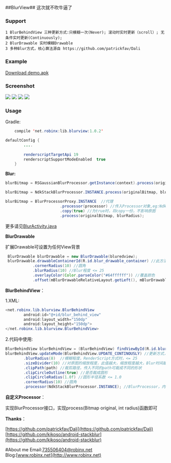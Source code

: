 ##BlurView##
这次就不吹牛逼了

### Support ###
    
    1 BlurBehindView 三种更新方式:只模糊一次(Never); 滚动时实时更新（scroll）; 无条件实时更新(Continuously); 
    2 BlurDrawable 实时模糊Drawable
    3 多种Blur方式，核心算法源自 https://github.com/patrickfav/Dali
    

### Example ###

[Download demo.apk](https://github.com/robinxdroid/BlurView/blob/master/app-debug.apk?raw=true)

### Screenshot ###

![](https://github.com/robinxdroid/BlurView/blob/master/1.png?raw=true)
![](https://github.com/robinxdroid/BlurView/blob/master/BlurBehindView.gif?raw=true) ![](https://github.com/robinxdroid/BlurView/blob/master/BlurBehindView1.gif?raw=true)
![](https://github.com/robinxdroid/BlurView/blob/master/BlurDrawable.gif?raw=true) 

### Usage ###
Gradle:
```java
    compile 'net.robinx:lib.blurview:1.0.2'
```
```java
defaultConfig {
        ....
       
        renderscriptTargetApi 19
        renderscriptSupportModeEnabled  true
    }
```
**Blur:**

```java
blurBitmap = RSGaussianBlurProcessor.getInstance(context).process(originalBitmap, blurRadius); //RenderScript其中一个方式(此方式在所有方式中速度最快)

blurBitmap = NdkStackBlurProcessor.INSTANCE.process(originalBitmap, blurRadius);  //NDK方式,速度比上面的方式略慢，相对稳定

blurBitmap = BlurProcessorProxy.INSTANCE  //代理
                        .processor(processor) //传入Processor对象,eg:NdkStackBlurProcessor.INSTANCE
                        .copy(true) //为true时，将copy一份，不影响原图
                        .process(originalBitmap, blurRadius);

```
更多请见[BlurActivity.java](https://github.com/robinxdroid/BlurView/blob/master/app/src/main/java/net/robinx/blur/view/BlurActivity.java)

**BlurDrawable**

扩展Drawable可设置为任何View背景

```java
 BlurDrawable blurDrawable = new BlurDrawable(bluredview);
 blurDrawable.drawableContainerId(R.id.blur_drawable_container) //此方法用于bluredview内部包含了将要设置blurDrawable的View的时候
            .cornerRadius(10) //圆角
            .blurRadius(10) //Blur程度 <= 25
            .overlayColor(Color.parseColor("#64ffffff")) //覆盖颜色
            .offset(mBlurDrawableRelativeLayout.getLeft(), mBlurDrawableRelativeLayout.getTop() ); //画布偏移
```   

**BlurBehindView**：

 1.XML:

```java
<net.robinx.lib.blurview.BlurBehindView
        android:id="@+id/blur_behind_view"
        android:layout_width="150dp"
        android:layout_height="150dp">
</net.robinx.lib.blurview.BlurBehindView>
```   
2.代码中使用: 
```java
BlurBehindView blurBehindView = (BlurBehindView) findViewById(R.id.blur_behind_view);
blurBehindView.updateMode(BlurBehindView.UPDATE_CONTINOUSLY) //更新方式，3种，见demo
        .blurRadius(8)  //模糊程度，RenderScript方式时，<= 25
        .sizeDivider(10) //对原图的缩放程度，此值越大，缩放程度越大，Blur时间越短
        .clipPath(path) //裁剪路径，传入不同的path可裁成不同的形状
        .clipCircleOutline(true) //是否裁成圆形
        .clipCircleRadius(1.0f) //圆形半径系数 <= 1.0
        .cornerRadius(10) //圆角
        .processor(NdkStackBlurProcessor.INSTANCE); //BlurProcessor，内置了很多不同的Processor，可自己定义，默认RenderScript进行处理
``` 
**自定义Processor**：

实现BlurProcessor接口，实现process(Bitmap original, int radius)函数即可
 
 
**Thanks**：

[https://github.com/patrickfav/Dali](https://github.com/patrickfav/Dali)<br>
[https://github.com/kikoso/android-stackblur](https://github.com/kikoso/android-stackblur)

#About me
Email:735506404@robinx.net<br>
Blog:[www.robinx.net](http://www.robinx.net)

